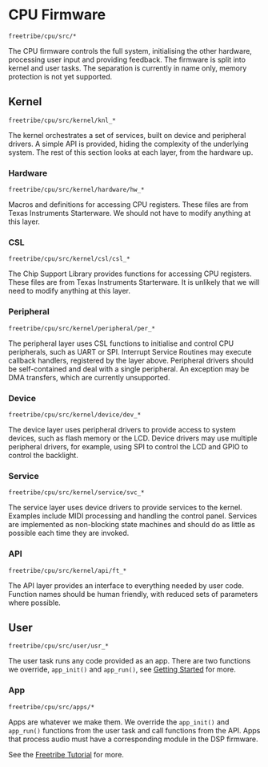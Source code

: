 # CPU Firmware

`freetribe/cpu/src/*`

The CPU firmware controls the full system, initialising the other hardware,
processing user input and providing feedback.
The firmware is split into kernel and user tasks.
The separation is currently in name only, memory protection is not yet supported.

## Kernel

`freetribe/cpu/src/kernel/knl_*`

The kernel orchestrates a set of services, built on device and peripheral drivers.
A simple API is provided, hiding the complexity of the underlying system.
The rest of this section looks at each layer, from the hardware up.

### Hardware

`freetribe/cpu/src/kernel/hardware/hw_*`

Macros and definitions for accessing CPU registers.
These files are from Texas Instruments Starterware.
We should not have to modify anything at this layer.

### CSL

`freetribe/cpu/src/kernel/csl/csl_*`

The Chip Support Library provides functions for accessing CPU registers.
These files are from Texas Instruments Starterware.
It is unlikely that we will need to modify anything at this layer.

### Peripheral

`freetribe/cpu/src/kernel/peripheral/per_*`

The peripheral layer uses CSL functions to initialise and control CPU peripherals,
such as UART or SPI. Interrupt Service Routines may execute callback handlers,
registered by the layer above. Peripheral drivers should be self-contained and
deal with a single peripheral. An exception may be DMA transfers,
which are currently unsupported.

### Device

`freetribe/cpu/src/kernel/device/dev_*`

The device layer uses peripheral drivers to provide access to system devices,
such as flash memory or the LCD.
Device drivers may use multiple peripheral drivers, for example,
using SPI to control the LCD and GPIO to control the backlight.

### Service

`freetribe/cpu/src/kernel/service/svc_*`

The service layer uses device drivers to provide services to the kernel.
Examples include MIDI processing and handling the control panel.
Services are implemented as non-blocking state machines and should
do as little as possible each time they are invoked.

### API

`freetribe/cpu/src/kernel/api/ft_*`

The API layer provides an interface to everything needed by user code.
Function names should be human friendly, with reduced sets of parameters where possible.

## User

`freetribe/cpu/src/user/usr_*`

The user task runs any code provided as an app.
There are two functions we override, `app_init()` and `app_run()`,
see [Getting Started](getting-started.md) for more.

### App

`freetribe/cpu/src/apps/*`

Apps are whatever we make them. We override the `app_init()` and `app_run()` functions
from the user task and call functions from the API.
Apps that process audio must have a corresponding module in the DSP firmware.

See the [Freetribe Tutorial](tutorial.md) for more.

